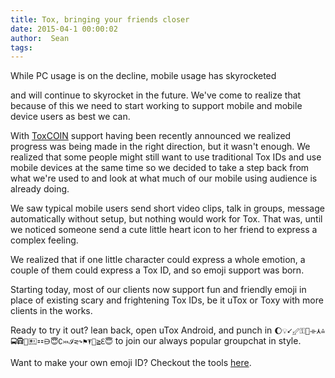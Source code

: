 ```yaml
---
title: Tox, bringing your friends closer
date: 2015-04-1 00:00:02
author:  Sean
tags:
---
```


While PC usage is on the decline, mobile usage has skyrocketed

<!-- more -->

and will continue to skyrocket in the future. We've come to realize
that because of this we need to start working to support mobile
and mobile device users as best we can.

With [ToxCOIN](https://blog.tox.im/2015/04/01/introducing-toxcoin/) support having been recently
announced we realized progress was being made in the right direction,
but it wasn't enough. We realized that some people might still
want to use traditional Tox IDs and use mobile devices at the 
same time so we decided to take a step back from what we're used
to and look at what much of our mobile using audience is already doing.

We saw typical mobile users send short video clips, talk in groups,
message automatically without setup, but nothing would work for Tox.
That was, until we noticed someone send a cute little heart icon to
her friend to express a complex feeling.

We realized that if one little character could express a whole emotion,
a couple of them could express a Tox ID, and so emoji support was born.

Starting today, most of our clients now support fun and friendly emoji
in place of existing scary and frightening Tox IDs, be it uTox or Toxy
with more clients in the works.


Ready to try it out? lean back, open uTox Android, and punch in 
``🌔💡⭩⬃⚿🚧⟛⋏⩮🚍🛱💖🖭⚏⋻😇∁⤔ℐ⋜↷⚑⍕👫≧ℇ😇`` to join our always 
popular groupchat in style.



Want to make your own emoji ID? Checkout the tools [here](https://github.com/irungentoo/base_emoji).
